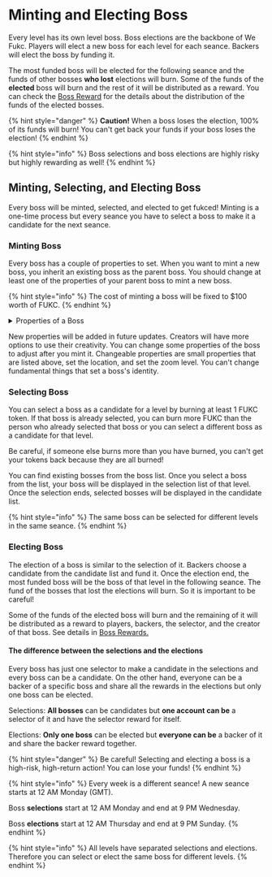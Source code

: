# Minting and Electing Boss

Every level has its own level boss. Boss elections are the backbone of We Fukc. Players will elect a new boss for each level for each seance. Backers will elect the boss by funding it.&#x20;

The most funded boss will be elected for the following seance and the funds of other bosses **who lost** elections will burn. Some of the funds of the **elected** boss will burn and the rest of it will be distributed as a reward. You can check the [Boss Reward](boss-rewards.md) for the details about the distribution of the funds of the elected bosses.

{% hint style="danger" %}
**Caution!** When a boss loses the election, 100% of its funds will burn! You can't get back your funds if your boss loses the election!
{% endhint %}

{% hint style="info" %}
Boss selections and boss elections are highly risky but highly rewarding as well!
{% endhint %}

## Minting, Selecting, and Electing Boss

Every boss will be minted, selected, and elected to get fukced! Minting is a one-time process but every seance you have to select a boss to make it a candidate for the next seance.

### Minting Boss

Every boss has a couple of properties to set. When you want to mint a new boss, you inherit an existing boss as the parent boss. You should change at least one of the properties of your parent boss to mint a new boss.

{% hint style="info" %}
The cost of minting a boss will be fixed to $100 worth of FUKC.
{% endhint %}

<details>

<summary>Properties of a Boss</summary>

**Name:** The name of the boss will be displayed on the fukc scene.

**Parent Boss:** Null for the genesis bosses.

**Profile Picture:** This picture will be displayed as a default picture.

**Fukcing Picture:** This picture will be displayed when the boss gets fukced. It property is optional to set and can be null.

**Fukcing Gif:** This gif will be displayed when the boss gets fukced. It property is optional to set and can be null.

**Head Image:** That will be displayed at the location of the head of the boss. You can place a logo or any image here to make it more fun.

**Fukcing Scene:** You can change the background.&#x20;

**Fukcing Location:** You can change the location to fit in with your background image. (X, Y)

**Zoom Level:** The camera's zoom level to the action.

**Cover Emoji:** Heart animation that covers some important parts. It is a simple emoji and you can disable or change it.

**Fukcing Sound:** The sound plays in the background while players fukc the bosses.

**Other small properties:** Toggle name tag, toggle cover emoji, toggle head image, toggle gif.

</details>

New properties will be added in future updates. Creators will have more options to use their creativity. You can change some properties of the boss to adjust after you mint it. Changeable properties are small properties that are listed above, set the location, and set the zoom level. You can't change fundamental things that set a boss's identity.

### Selecting Boss

You can select a boss as a candidate for a level by burning at least 1 FUKC token. If that boss is already selected, you can burn more FUKC than the person who already selected that boss or you can select a different boss as a candidate for that level.&#x20;

Be careful, if someone else burns more than you have burned, you can't get your tokens back because they are all burned!

You can find existing bosses from the boss list. Once you select a boss from the list, your boss will be displayed in the selection list of that level. Once the selection ends, selected bosses will be displayed in the candidate list.&#x20;

{% hint style="info" %}
The same boss can be selected for different levels in the same seance.
{% endhint %}

### Electing Boss

The election of a boss is similar to the selection of it. Backers choose a candidate from the candidate list and fund it. Once the election end, the most funded boss will be the boss of that level in the following seance. The fund of the bosses that lost the elections will burn. So it is important to be careful!

Some of the funds of the elected boss will burn and the remaining of it will be distributed as a reward to players, backers, the selector, and the creator of that boss. See details in [Boss Rewards.](boss-rewards.md)

#### The difference between the selections and the elections

Every boss has just one selector to make a candidate in the selections and every boss can be a candidate. On the other hand, everyone can be a backer of a specific boss and share all the rewards in the elections but only one boss can be elected.

Selections: **All bosses** can be candidates but **one account can be** a selector of it and have the selector reward for itself.

Elections: **Only one boss** can be elected but **everyone can be** a backer of it and share the backer reward together.

{% hint style="danger" %}
Be careful! Selecting and electing a boss is a high-risk, high-return action! You can lose your funds!
{% endhint %}

{% hint style="info" %}
Every week is a different seance! A new seance starts at 12 AM Monday (GMT).

Boss **selections** start at 12 AM Monday and end at 9 PM Wednesday.

Boss **elections** start at 12 AM Thursday and end at 9 PM Sunday.
{% endhint %}

{% hint style="info" %}
All levels have separated selections and elections. Therefore you can select or elect the same boss for different levels.
{% endhint %}
